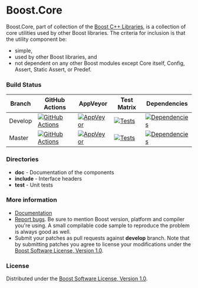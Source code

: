 Boost.Core
==========

Boost.Core, part of collection of the [Boost C++ Libraries](https://github.com/boostorg), is a collection of core utilities used by other Boost libraries.
The criteria for inclusion is that the utility component be:

* simple,
* used by other Boost libraries, and
* not dependent on any other Boost modules except Core itself, Config, Assert, Static Assert, or Predef.

### Build Status

Branch   | GitHub Actions | AppVeyor | Test Matrix | Dependencies |
---------|----------------|--------- | ----------- | ------------ |
Develop  | [![GitHub Actions](https://github.com/boostorg/core/actions/workflows/ci.yml/badge.svg?branch=develop)](https://github.com/boostorg/filesystem/actions?query=branch%3Adevelop) | [![AppVeyor](https://ci.appveyor.com/api/projects/status/github/boostorg/core?branch=develop&svg=true)](https://ci.appveyor.com/project/pdimov/core) | [![Tests](https://img.shields.io/badge/matrix-develop-brightgreen.svg)](http://www.boost.org/development/tests/develop/developer/core.html) | [![Dependencies](https://img.shields.io/badge/deps-develop-brightgreen.svg)](https://pdimov.github.io/boostdep-report/develop/core.html)
Master   | [![GitHub Actions](https://github.com/boostorg/core/actions/workflows/ci.yml/badge.svg?branch=master)](https://github.com/boostorg/filesystem/actions?query=branch%3Amaster) | [![AppVeyor](https://ci.appveyor.com/api/projects/status/github/boostorg/core?branch=master&svg=true)](https://ci.appveyor.com/project/pdimov/core) | [![Tests](https://img.shields.io/badge/matrix-master-brightgreen.svg)](http://www.boost.org/development/tests/master/developer/core.html) | [![Dependencies](https://img.shields.io/badge/deps-master-brightgreen.svg)](https://pdimov.github.io/boostdep-report/master/core.html)

### Directories

* **doc** - Documentation of the components
* **include** - Interface headers
* **test** - Unit tests

### More information

* [Documentation](https://boost.org/libs/core)
* [Report bugs](https://svn.boost.org/trac/boost/newticket?component=core;version=Boost%20Release%20Branch). Be sure to mention Boost version, platform and compiler you're using. A small compilable code sample to reproduce the problem is always good as well.
* Submit your patches as pull requests against **develop** branch. Note that by submitting patches you agree to license your modifications under the [Boost Software License, Version 1.0](https://www.boost.org/LICENSE_1_0.txt).

### License

Distributed under the [Boost Software License, Version 1.0](https://boost.org/LICENSE_1_0.txt).


